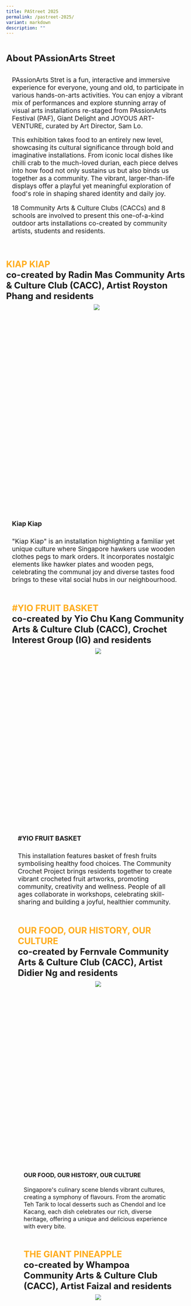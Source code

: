 ```yaml
---
title: PAStreet 2025
permalink: /pastreet-2025/
variant: markdown
description: ""
---
```

<div style="padding-top:2rem;font-size:1.5rem;">
<span style="font-weight: bold;">About PAssionArts Street</span></div>

<div style="padding:1rem; font-size:1.1rem">

PAssionArts Stret is a fun, interactive and immersive experience for everyone, young and old, to participate in various hands-on-arts activities. You can enjoy a vibrant mix of performances and explore stunning array of visual arts installations re-staged from PAssionArts Festival (PAF), Giant Delight and JOYOUS ART-VENTURE, curated by Art Director, Sam Lo. <br>
	
This exhibition takes food to an entirely new level, showcasing its cultural significance through bold and imaginative installations. From iconic local dishes like chilli crab to the much-loved durian, each piece delves into how food not only sustains us but also binds us together as a community. The vibrant, larger-than-life displays offer a playful yet meaningful exploration of food's role in shaping shared identity and daily joy.
<br>
	
18 Community Arts &amp; Culture Clubs (CACCs) and 8 schools are involved to present this one-of-a-kind outdoor arts installations co-created by community artists, students and residents. 
</div>

<div style="padding-top:2rem;font-size:1.5rem;">
<span style="font-weight: bold;"><span style="color: #FFAC1C;"> KIAP KIAP</span> <br>co-created by Radin Mas Community Arts &amp; Culture Club (CACC), Artist Royston Phang and residents</span></div>

<div style="text-align: center; display: grid; grid-template-columns: repeat(auto-fit, minmax(330px, 1fr)); gap:0.5rem; padding:0.5rem;">

<div style="display: block; overflow:hidden; text-decoration: none;  max-width: 30rem;">
<div style="font-size: 1rem"></div><div style="min-height:35rem; max-height:16rem; overflow:hidden;"><img style="min-height:16rem; object-fit: cover; position:relative; top:rem;" src="/images/DSC0429.jpg"></div></div>

</div>

<div style="padding:1rem; font-size:1.1rem"><span style="font-weight: bold;line-height:2rem;"> Kiap Kiap</span><br><br> "Kiap Kiap" is an installation highlighting a familiar yet unique culture where Singapore hawkers use wooden clothes pegs to mark orders. It incorporates nostalgic elements like hawker plates and wooden pegs, celebrating the communal joy and diverse tastes food brings to these vital social hubs in our neighbourhood. <br><br>

	
<div style="padding-top:2rem;font-size:1.5rem;">
<span style="font-weight: bold;"><span style="color: #FFAC1C;"> #YIO FRUIT BASKET</span> <br>co-created by Yio Chu Kang Community Arts &amp; Culture Club (CACC), Crochet Interest Group (IG) and residents</span></div>

<div style="text-align: center; display: grid; grid-template-columns: repeat(auto-fit, minmax(330px, 1fr)); gap:0.5rem; padding:0.5rem;">

<div style="display: block; overflow:hidden; text-decoration: none;  max-width: 30rem;">
<div style="font-size: 1rem"></div><div style="min-height:30rem; max-height:16rem; overflow:hidden;"><img style="min-height:16rem; object-fit: cover; position:relative; top:rem;" src="/images/JOL00261.jpg"></div></div>

</div>

<div style="padding:1rem; font-size:1.1rem"><span style="font-weight: bold;line-height:2rem;"> #YIO FRUIT BASKET</span><br><br> This installation features basket of fresh fruits symbolising healthy food choices. The Community Crochet Project brings residents together to create vibrant crocheted fruit artworks, promoting community, creativity and wellness. People of all ages collaborate in workshops, celebrating skill-sharing and building a joyful, healthier community. <br><br>
	

<div style="padding-top:2rem;font-size:1.5rem;">
<span style="font-weight: bold;"><span style="color: #FFAC1C;">OUR FOOD, OUR HISTORY, OUR CULTURE</span> <br>co-created by Fernvale Community Arts &amp; Culture Club (CACC), Artist Didier Ng and residents</span></div>

<div style="text-align: center; display: grid; grid-template-columns: repeat(auto-fit, minmax(330px, 1fr)); gap:0.5rem; padding:0.5rem;">

<div style="display: block; overflow:hidden; text-decoration: none;  max-width: 30rem;">
<div style="font-size: 1rem"></div><div style="min-height:31rem; max-height:16rem; overflow:hidden;"><img style="min-height:16rem; object-fit: cover; position:relative; top:rem;" src="/images/DSC0423.jpg"></div></div>

</div>

<div style="padding:1rem; font-size:1rem"><span style="font-weight: bold;line-height:rem;"> OUR FOOD, OUR HISTORY, OUR CULTURE </span><br><br>Singapore's culinary scene blends vibrant cultures, creating a symphony of flavours. From the aromatic Teh Tarik to local desserts such as Chendol and Ice Kacang, each dish celebrates our rich, diverse heritage, offering a unique and delicious experience with every bite. <br><br>

	
<div style="padding-top:2rem;font-size:1.5rem;">
<span style="font-weight: bold;"><span style="color: #FFAC1C;">THE GIANT PINEAPPLE</span> <br>co-created by Whampoa Community Arts &amp; Culture Club (CACC), Artist Faizal and residents</span></div>

<div style="text-align: center; display: grid; grid-template-columns: repeat(auto-fit, minmax(330px, 1fr)); gap:0.5rem; padding:0.5rem;">

<div style="display: block; overflow:hidden; text-decoration: none;  max-width: 30rem;">
<div style="font-size: 1rem"></div><div style="min-height:33rem; max-height:16rem; overflow:hidden;"><img style="min-height:16rem; object-fit: cover; position:relative; top:rem;" src="/images/DSC0458.jpg"></div></div>

</div>

<div style="padding:1rem; font-size:1.1rem"><span style="font-weight: bold;line-height:2rem;"> THE GIANT PINEAPPLE </span><br><br>The artwork integrates pineapple symbolising wealth and prosperity in Chinese culture, with Batik Art, linked to Malay culture. It celebrates Singapore's multiculturalism and the harmonious society we enjoy. The wooden plank structure symbolises unity, while the batik artworks of local fruits highlight Singapore's shared cultural heritage.<br><br>


<div style="padding-top:2rem;font-size:1.5rem;">
<span style="font-weight: bold;"><span style="color: #FFAC1C;">JALAN KAYU BIG APPLE</span> <br>co-created by Jalan Kayu Community Arts &amp; Culture Club (CACC), Artist Fish Jaafar and residents</span></div>

<div style="text-align: center; display: grid; grid-template-columns: repeat(auto-fit, minmax(330px, 1fr)); gap:0.5rem; padding:0.5rem;">

<div style="display: block; overflow:hidden; text-decoration: none;  max-width: 30rem;">
<div style="font-size: 1rem"></div><div style="min-height:33rem; max-height:16rem; overflow:hidden;"><img style="min-height:16rem; object-fit: cover; position:relative; top:rem;" src="/images/JOL00253_3.jpg"></div></div>

</div>

<div style="padding:1rem; font-size:1.1rem"><span style="font-weight: bold;line-height:2rem;"> THE GIANT PINEAPPLE </span><br><br>The Giant Apple symbolises growth, renewal, harmony, and healthy living. The design of an apple also reinforces grassroots' efforts to promote healthy living to residents during house visits, bringing them joy at the same time.<br><br>


<div style="padding-top:2rem;font-size:1.5rem;">
<span style="font-weight: bold;"><span style="color: #FFAC1C;">PEARFECTION IN EVERY HUE</span> <br>co-created by Sengkang North Community Arts &amp; Culture Club (CACC), Artist Whee Ng and residents</span></div>

<div style="text-align: center; display: grid; grid-template-columns: repeat(auto-fit, minmax(330px, 1fr)); gap:0.5rem; padding:0.5rem;">

<div style="display: block; overflow:hidden; text-decoration: none;  max-width: 30rem;">
<div style="font-size: 1rem"></div><div style="min-height:40rem; max-height:16rem; overflow:hidden;"><img style="min-height:16rem; object-fit: cover; position:relative; top:rem;" src="/images/JOL00265_2.jpg"></div></div>

</div>

<div style="padding:1rem; font-size:1.1rem"><span style="font-weight: bold;line-height:2rem;"> PEARFECTION IN EVERY HUE </span><br><br>The pear represents abundance, prosperity, health, growth, nurturing and natural beauty. The rainbow colours represent diversity, inclusion and connection.<br><br>
	
<div style="padding-top:2rem;font-size:1.5rem;">
<span style="font-weight: bold;"><span style="color: #FFAC1C;">GUST OF SWEET HARMONY</span> <br>co-created by Bukit Batok East Community Arts &amp; Culture Club (CACC), Artist Swee Siong and residents</span></div>

<div style="text-align: center; display: grid; grid-template-columns: repeat(auto-fit, minmax(330px, 1fr)); gap:0.5rem; padding:0.5rem;">

<div style="display: block; overflow:hidden; text-decoration: none;  max-width: 30rem;">
<div style="font-size: 1rem"></div><div style="min-height:31rem; max-height:16rem; overflow:hidden;"><img style="min-height:16rem; object-fit: cover; position:relative; top:rem;" src="/images/JOL00197.jpg"></div></div>

</div>

<div style="padding:1rem; font-size:1.1rem"><span style="font-weight: bold;line-height:2rem;"> GUST OF SWEET HARMONY </span><br><br>A kinetic art installation featuring local fruits, food and desserts is enhanced with AR effects in collaboration with Ngee Ann Polytechnic. <br><br>
	
<div style="padding-top:2rem;font-size:1.5rem;">
<span style="font-weight: bold;"><span style="color: #FFAC1C;">HOMEMADE FUSION</span> <br>co-created by Brickland Community Arts &amp; Culture Club (CACC), Artist Eunice Hannah Lim and residents</span></div>

<div style="text-align: center; display: grid; grid-template-columns: repeat(auto-fit, minmax(330px, 1fr)); gap:0.5rem; padding:0.5rem;">

<div style="display: block; overflow:hidden; text-decoration: none;  max-width: 30rem;">
<div style="font-size: 1rem"></div><div style="min-height:31rem; max-height:16rem; overflow:hidden;"><img style="min-height:16rem; object-fit: cover; position:relative; top:rem;" src="/images/JOL00197.jpg"></div></div>

</div>

<div style="padding:1rem; font-size:1.1rem"><span style="font-weight: bold;line-height:2rem;"> HOMEMADE FUSION </span><br><br>Homemade Fusion features five food illustrations with Brickland mascots, using household items to evoke memories of everyday food. This artwork celebrates Singapore's diverse multiracial culture through community engagement. <br><br>
	
<div style="padding-top:2rem;font-size:1.5rem;">
<span style="font-weight: bold;"><span style="color: #FFAC1C;">KUEH INSPIRED SEATS</span> <br>co-created by Marine Parade Community Arts &amp; Culture Club (CACC) and residents</span></div>

<div style="text-align: center; display: grid; grid-template-columns: repeat(auto-fit, minmax(330px, 1fr)); gap:0.5rem; padding:0.5rem;">

<div style="display: block; overflow:hidden; text-decoration: none;  max-width: 30rem;">
<div style="font-size: 1rem"></div><div style="min-height:3rem; max-height:16rem; overflow:hidden;"><img style="min-height:16rem; object-fit: cover; position:relative; top:rem;" src="/images/JOL00237_2.jpg"></div></div>

</div>

<div style="padding:1rem; font-size:1.1rem"><span style="font-weight: bold;line-height:2rem;"> KUEH INSPIRED SEATS </span><br><br>The Peranakan kueh inspired benches were part of the "Sit on Kuehs" installation, with involvement from Tao Nan School. The installation invites you to explore the Peranakan culture and heritage through these vibrant benches depicting the flavourful pastries. <br><br>

<div style="padding-top:2rem;font-size:1.5rem;">
<span style="font-weight: bold;"><span style="color: #FFAC1C;">BLISS-CUITS AND INSTANT DOPA-MEE</span> <br>co-created by Pasir Ris Central Community Arts &amp; Culture Club (CACC), Artists Esther Ng, Casey Chen and residents</span></div>

<div style="text-align: center; display: grid; grid-template-columns: repeat(auto-fit, minmax(330px, 1fr)); gap:0.5rem; padding:0.5rem;">

<div style="display: block; overflow:hidden; text-decoration: none;  max-width: 30rem;">
<div style="font-size: 1rem"></div><div style="min-height:18rem; max-height:16rem; overflow:hidden;"><img style="min-height:16rem; object-fit: cover; position:relative; top:rem;" src="/images/IMG_0223.jpg"></div></div>

</div>

<div style="padding:1rem; font-size:1.1rem"><span style="font-weight: bold;line-height:2rem;">BLISS-CUITS AND INSTANT DOPA-MEE</span><br><br>Comfort food provides consolation and warmth. Often, they are associated with childhood or home cooking. In Singapore, we each have a go-to snack to indulge in when we are stressed, restless or peckish; a sugary rush for the kid after a test, warm and savory instant meal for the up-at-night working adult, or familiar bites of a timeless treat for the leisurely. This artwork celebrates the types of comfort food that many of us enjoy, while also playing upon iconic and familiar packaging to engage the audience's memories of them enjoying these foods. <br><br>
	
<div style="padding-top:2rem;font-size:1.5rem;">
<span style="font-weight: bold;"><span style="color: #FFAC1C;">STRINGS AND SPIKES</span> <br>co-created by Admiralty Community Arts &amp; Culture Club (CACC), Artists Casey Chen, Esther Ng and residents</span></div>

<div style="text-align: center; display: grid; grid-template-columns: repeat(auto-fit, minmax(330px, 1fr)); gap:0.5rem; padding:0.5rem;">

<div style="display: block; overflow:hidden; text-decoration: none;  max-width: 30rem;">
<div style="font-size: 1rem"></div><div style="min-height:10rem; max-height:16rem; overflow:hidden;"><img style="min-height:16rem; object-fit: cover; position:relative; top:rem;" src="/images/JOL00205_2.jpg"></div></div>

</div>

<div style="padding:1rem; font-size:1.1rem"><span style="font-weight: bold;line-height:2rem;">STRINGS AND SPIKES</span><br><br>Durian, Singapore's iconic fruit, fosters shared moments with family and friends. This installation encourages residents to bond over art, using strong art to create connections, highlighting the importance of friendship and community ties. <br><br>
	
<div style="padding-top:2rem;font-size:1.5rem;">
<span style="font-weight: bold;"><span style="color: #FFAC1C;">KUEH-ZY COCONUTS</span> <br>co-created by Telok Blangah Community Arts &amp; Culture Club (CACC), Artists Esther Ng, Casy Chen and residents</span></div>

<div style="text-align: center; display: grid; grid-template-columns: repeat(auto-fit, minmax(330px, 1fr)); gap:0.5rem; padding:0.5rem;">

<div style="display: block; overflow:hidden; text-decoration: none;  max-width: 30rem;">
<div style="font-size: 1rem"></div><div style="min-height:1rem; max-height:16rem; overflow:hidden;"><img style="min-height:16rem; object-fit: cover; position:relative; top:rem;" src="/images/JOL00211_2.jpg"></div></div>

</div>

<div style="padding:1rem; font-size:1.1rem"><span style="font-weight: bold;line-height:2rem;">KUEH-ZY COCONUTS</span><br><br>Inspired by coconut, this installation celebrates its use in making Kueh Kueh, a beloved Singapore treat. With coconut milk and flesh as key ingredients, the installation features giant replicas of popular Kueh Kueh, paying tribute to the island's culinary delights and diverse flavours. <br><br>
	
<div style="padding-top:2rem;font-size:1.5rem;">
<span style="font-weight: bold;"><span style="color: #FFAC1C;">GIANT BITES OF NOSTALGIA</span> <br>co-created by Bukit Batok East Community Arts &amp; Culture Club (CACC), Artists Chan Yong Song, Koh Wan Hup, Loo Kok Wah, Liew Lee Khong and residents</span></div>

<div style="text-align: center; display: grid; grid-template-columns: repeat(auto-fit, minmax(330px, 1fr)); gap:0.5rem; padding:0.5rem;">

<div style="display: block; overflow:hidden; text-decoration: none;  max-width: 30rem;">
<div style="font-size: 1rem"></div><div style="min-height:1rem; max-height:16rem; overflow:hidden;"><img style="min-height:16rem; object-fit: cover; position:relative; top:rem;" src="/images/JOL00245.jpg"></div></div>

</div>

<div style="padding:1rem; font-size:1.1rem"><span style="font-weight: bold;line-height:2rem;">GIANT BITES OF NOSTALGIA</span><br><br>The Bukit Batok East Giant Delight installation celebrates Singapore's culinary heritage with three sculptures: a giant Chendol cup, Kacang Putih Cones, and a colourful Fruit Bowl. These vibrant pieces highlight both traditional snacks and healthy living, with residents contributing to their creation.<br><br>
	
<div style="padding-top:2rem;font-size:1.5rem;">
<span style="font-weight: bold;"><span style="color: #FFAC1C;">FOOD FOR THOUGHT</span> <br>co-created by Cheng San-Seletar Community Arts &amp; Culture Club (CACC), Artists Barry Yeow, Cipto Purnamo, Muhammad Riduan, Evangeline Ang, Mukul Hossine and residents</span></div>

<div style="text-align: center; display: grid; grid-template-columns: repeat(auto-fit, minmax(330px, 1fr)); gap:0.5rem; padding:0.5rem;">

<div style="display: block; overflow:hidden; text-decoration: none;  max-width: 30rem;">
<div style="font-size: 1rem"></div><div style="min-height:1rem; max-height:16rem; overflow:hidden;"><img style="min-height:16rem; object-fit: cover; position:relative; top:rem;" src="/images/JOL00215.jpg"></div></div>

</div>

<div style="padding:1rem; font-size:1.1rem"><span style="font-weight: bold;line-height:2rem;">FOOD FOR THOUGHT</span><br><br>This food for Thought installation celebrates local food culture with three sculptures: Fruitful Bliss, Lucky Bowl, and Grill Delight, featuring interactive elements like stay sticks that one could pick up and pose for photos. The co-creation is made possible with involvement of different generations, including preschoolers, who share their common love for these local delights. <br><br>
	
<div style="padding-top:2rem;font-size:1.5rem;">
<span style="font-weight: bold;"><span style="color: #FFAC1C;">FRUTOPIA SEEDS OF PARADISE</span> <br>co-created by Fernvale Community Arts &amp; Culture Club (CACC), Artist Jesse Leong and residents</span></div>

<div style="text-align: center; display: grid; grid-template-columns: repeat(auto-fit, minmax(330px, 1fr)); gap:0.5rem; padding:0.5rem;">

<div style="display: block; overflow:hidden; text-decoration: none;  max-width: 30rem;">
<div style="font-size: 1rem"></div><div style="min-height:1rem; max-height:16rem; overflow:hidden;"><img style="min-height:16rem; object-fit: cover; position:relative; top:rem;" src="/images/JOL00217_2.jpg"></div></div>

</div>

<div style="padding:1rem; font-size:1.1rem"><span style="font-weight: bold;line-height:2rem;">FRUTOPIA SEEDS OF PARADISE</span><br><br>Frutopia celebrates the vibrancy and cultural significance of tropical fruits. At its heart lies the iconic Pineapple, flanked by cross-sections of mangosteen, kiwi, orange, watermelon and lemon, each symboling the richness and diversity of nature's bounty. Crafted from contemporary materials, this installation combines organic shapes with innovative design, inviting viewers to appreciate the intricate beauty of these fruits, The pineapple is a bold focal point, representing abundance and uniqueness, while the colourful cross-sections invite exploration and curiosity.<br><br>
	
<div style="padding-top:2rem;font-size:1.5rem;">
<span style="font-weight: bold;"><span style="color: #FFAC1C;">FROM FARM TO FEAST</span> <br>co-created by Bukit Timah Community Arts &amp; Culture Club (CACC), Artists Didier Ng, Cherie Ng, Thian Zhiwen and residents</span></div>

<div style="text-align: center; display: grid; grid-template-columns: repeat(auto-fit, minmax(330px, 1fr)); gap:0.5rem; padding:0.5rem;">

<div style="display: block; overflow:hidden; text-decoration: none;  max-width: 30rem;">
<div style="font-size: 1rem"></div><div style="min-height:1rem; max-height:16rem; overflow:hidden;"><img style="min-height:16rem; object-fit: cover; position:relative; top:rem;" src="/images/JOL00203_2.jpg"></div></div>

</div>

<div style="padding:1rem; font-size:1.1rem"><span style="font-weight: bold;line-height:2rem;">FROM FARM TO FEAST</span><br><br>From Farm to Feast celebrates sustainability, food security, and community resilience. Set on a grassy knoll among towering flats, it features vibrant, lifelike sculptures of fresh produce like fish, vegetables, and eggs. The installation reflects Singapore's goal to locally source 30% of its food by 2030, celebrating the progress made and inspiring local pride. It encourages families and neighbours to engage in conversations about food, sustainability, and access to healthy produce, reinforcing the importance of community involvement for a sustainable future. It's a celebration of creativity, culture, and commitment to a better tomorrow. <br><br>
	
<div style="padding-top:2rem;font-size:1.5rem;">
<span style="font-weight: bold;"><span style="color: #FFAC1C;">FRUIT TART ART</span> <br>co-created by Zhenghua Community Arts &amp; Culture Club (CACC), Artist Artz Johan and residents</span></div>

<div style="text-align: center; display: grid; grid-template-columns: repeat(auto-fit, minmax(330px, 1fr)); gap:0.5rem; padding:0.5rem;">

<div style="display: block; overflow:hidden; text-decoration: none;  max-width: 30rem;">
<div style="font-size: 1rem"></div><div style="min-height:20rem; max-height:16rem; overflow:hidden;"><img style="min-height:16rem; object-fit: cover; position:relative; top:rem;" src="/images/JOL00219.jpg"></div></div>

</div>

<div style="padding:1rem; font-size:1.1rem"><span style="font-weight: bold;line-height:2rem;">FRUIT TART ART</span><br><br>Built on. acrate box, this 3D installations transformed into a Fruit Tart featuring different fruits and colours creatively made using different recycled materials such as packaging styrofoam and items such as toy balls, yoga mat etc. are painted to form the installation.<br><br>
	
<div style="padding-top:2rem;font-size:1.5rem;">
<span style="font-weight: bold;"><span style="color: #FFAC1C;">HARVESTING JOY: ART MEETS AGRICULTURE</span> <br>co-created by students from St Gabriel's Primary School, Artists Jackson, Cherie, Didier, Zhang Bin and Zhiwen </span></div>

<div style="text-align: center; display: grid; grid-template-columns: repeat(auto-fit, minmax(330px, 1fr)); gap:0.5rem; padding:0.5rem;">

<div style="display: block; overflow:hidden; text-decoration: none;  max-width: 30rem;">
<div style="font-size: 1rem"></div><div style="min-height:1rem; max-height:16rem; overflow:hidden;"><img style="min-height:16rem; object-fit: cover; position:relative; top:rem;" src="/images/JOL00251_2.jpg"></div></div>

</div>

<div style="padding:1rem; font-size:1.1rem"><span style="font-weight: bold;line-height:2rem;">HARVESTING JOY: ART MEETS AGRICULTURE</span><br><br>St. Gabriel's Primary School students and their artist mentors celebrate joy in creating art using up-cycled everyday materials and inspiring everyone on food sustainability and local agriculture. 

Their 3D Aeroponic Fishpond, Pineapple Display and Crab Condo showcase resource-efficient farming, the school's sustainability initiatives, and innovative food production.<br><br>
	
<div style="padding-top:2rem;font-size:1.5rem;">
<span style="font-weight: bold;"><span style="color: #FFAC1C;">NOODLE NATION SINGAPORE</span> <br>co-created by students from Zhangde Primary School and Artist Moses Sia </span></div>

<div style="text-align: center; display: grid; grid-template-columns: repeat(auto-fit, minmax(330px, 1fr)); gap:0.5rem; padding:0.5rem;">

<div style="display: block; overflow:hidden; text-decoration: none;  max-width: 30rem;">
<div style="font-size: 1rem"></div><div style="min-height:1rem; max-height:16rem; overflow:hidden;"><img style="min-height:16rem; object-fit: cover; position:relative; top:rem;" src="/images/DSC0425_2.jpg"></div></div>

</div>

<div style="padding:1rem; font-size:1.1rem"><span style="font-weight: bold;line-height:2rem;">NOODLE NATION SINGAPORE</span><br><br>Noodle Nation Singapore creatively uses three iconic noodles - Hokkien Mee, Mee Rebus and Mee Goreng - to represent Singapore's rich cultural diversity, celebrating the distinctive identity of our three main ethnic groups.

The addition of the uniquely-flavoured Zhangde Noodles infused with the school's GIVER'S heart values represent how these values are important to the overall unity of Singapore's cultural fabric.<br><br>
</div></div></div></div></div></div></div></div></div></div></div></div></div></div></div></div></div></div></div>